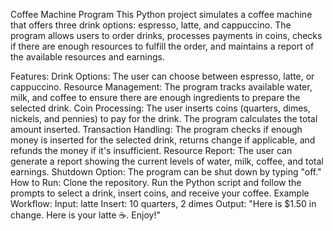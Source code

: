Coffee Machine Program
This Python project simulates a coffee machine that offers three drink options: espresso, latte, and cappuccino. The program allows users to order drinks, processes payments in coins, checks if there are enough resources to fulfill the order, and maintains a report of the available resources and earnings.

Features:
Drink Options: The user can choose between espresso, latte, or cappuccino.
Resource Management: The program tracks available water, milk, and coffee to ensure there are enough ingredients to prepare the selected drink.
Coin Processing: The user inserts coins (quarters, dimes, nickels, and pennies) to pay for the drink. The program calculates the total amount inserted.
Transaction Handling: The program checks if enough money is inserted for the selected drink, returns change if applicable, and refunds the money if it's insufficient.
Resource Report: The user can generate a report showing the current levels of water, milk, coffee, and total earnings.
Shutdown Option: The program can be shut down by typing "off."
How to Run:
Clone the repository.
Run the Python script and follow the prompts to select a drink, insert coins, and receive your coffee.
Example Workflow:
Input: latte
Insert: 10 quarters, 2 dimes
Output: "Here is $1.50 in change. Here is your latte ☕. Enjoy!"
